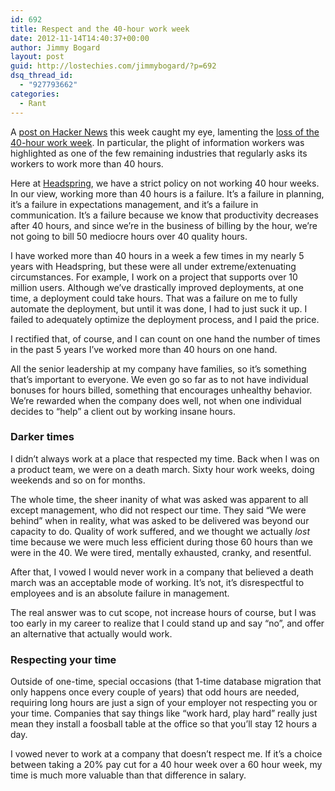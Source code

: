 ```yaml
---
id: 692
title: Respect and the 40-hour work week
date: 2012-11-14T14:40:37+00:00
author: Jimmy Bogard
layout: post
guid: http://lostechies.com/jimmybogard/?p=692
dsq_thread_id:
  - "927793662"
categories:
  - Rant
---
```

A [post on Hacker News](http://news.ycombinator.com/item?id=4779399) this week caught my eye, lamenting the [loss of the 40-hour work week](http://www.alternet.org/story/154518/why_we_have_to_go_back_to_a_40-hour_work_week_to_keep_our_sanity). In particular, the plight of information workers was highlighted as one of the few remaining industries that regularly asks its workers to work more than 40 hours.

Here at [Headspring](http://www.headspring.com/), we have a strict policy on not working 40 hour weeks. In our view, working more than 40 hours is a failure. It’s a failure in planning, it’s a failure in expectations management, and it’s a failure in communication. It’s a failure because we know that productivity decreases after 40 hours, and since we’re in the business of billing by the hour, we’re not going to bill 50 mediocre hours over 40 quality hours.

I have worked more than 40 hours in a week a few times in my nearly 5 years with Headspring, but these were all under extreme/extenuating circumstances. For example, I work on a project that supports over 10 million users. Although we’ve drastically improved deployments, at one time, a deployment could take hours. That was a failure on me to fully automate the deployment, but until it was done, I had to just suck it up. I failed to adequately optimize the deployment process, and I paid the price.

I rectified that, of course, and I can count on one hand the number of times in the past 5 years I’ve worked more than 40 hours on one hand.

All the senior leadership at my company have families, so it’s something that’s important to everyone. We even go so far as to not have individual bonuses for hours billed, something that encourages unhealthy behavior. We’re rewarded when the company does well, not when one individual decides to “help” a client out by working insane hours.

### 

### Darker times

I didn’t always work at a place that respected my time. Back when I was on a product team, we were on a death march. Sixty hour work weeks, doing weekends and so on for months.

The whole time, the sheer inanity of what was asked was apparent to all except management, who did not respect our time. They said “We were behind” when in reality, what was asked to be delivered was beyond our capacity to do. Quality of work suffered, and we thought we actually _lost_ time because we were much less efficient during those 60 hours than we were in the 40. We were tired, mentally exhausted, cranky, and resentful.

After that, I vowed I would never work in a company that believed a death march was an acceptable mode of working. It’s not, it’s disrespectful to employees and is an absolute failure in management.

The real answer was to cut scope, not increase hours of course, but I was too early in my career to realize that I could stand up and say “no”, and offer an alternative that actually would work.

### Respecting your time

Outside of one-time, special occasions (that 1-time database migration that only happens once every couple of years) that odd hours are needed, requiring long hours are just a sign of your employer not respecting you or your time. Companies that say things like “work hard, play hard” really just mean they install a foosball table at the office so that you’ll stay 12 hours a day.

I vowed never to work at a company that doesn’t respect me. If it’s a choice between taking a 20% pay cut for a 40 hour week over a 60 hour week, my time is much more valuable than that difference in salary.